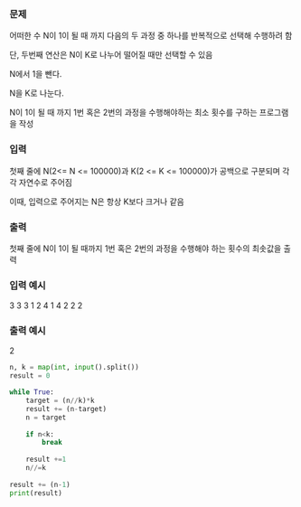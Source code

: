 
### 문제
어떠한 수 N이 1이 될 때 까지 다음의 두 과정 중 하나를 반복적으로 선택해 수행하려 함

단, 두번째 연산은 N이 K로 나누어 떨어질 때만 선택할 수 있음

N에서 1을 뺀다.

N을 K로 나눈다.

N이 1이 될 때 까지 1번 혹은 2번의 과정을 수행해야하는 최소 횟수를 구하는 프로그램을 작성

### 입력
첫째 줄에 N(2<= N <= 100000)과 K(2 <= K <= 100000)가 공백으로 구분되며 각각 자연수로 주어짐

이때, 입력으로 주어지는 N은 항상 K보다 크거나 같음

### 출력
첫째 줄에 N이 1이 될 때까지 1번 혹은 2번의 과정을 수행해야 하는 횟수의 최솟값을 출력

### 입력 예시
3 3
3 1 2
4 1 4
2 2 2

### 출력 예시
2


         

```python    
n, k = map(int, input().split())
result = 0

while True:
    target = (n//k)*k
    result += (n-target)
    n = target
    
    if n<k:
        break
    
    result +=1
    n//=k
    
result += (n-1)
print(result)
```        
